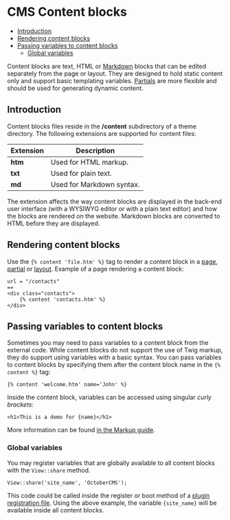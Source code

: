 # CMS Content blocks

- [Introduction](#introduction)
- [Rendering content blocks](#rendering-content-blocks)
- [Passing variables to content blocks](#content-variables)
    - [Global variables](#content-global-variables)

Content blocks are text, HTML or [Markdown](http://daringfireball.net/projects/markdown/syntax) blocks that can be edited separately from the page or layout. They are designed to hold static content only and support basic templating variables. [Partials](partials) are more flexible and should be used for generating dynamic content.

<a name="introduction"></a>
## Introduction

Content blocks files reside in the **/content** subdirectory of a theme directory. The following extensions are supported for content files:

Extension | Description
------------- | -------------
**htm** | Used for HTML markup.
**txt** | Used for plain text.
**md** | Used for Markdown syntax.

The extension affects the way content blocks are displayed in the back-end user interface (with a WYSIWYG editor or with a plain text editor) and how the blocks are rendered on the website. Markdown blocks are converted to HTML before they are displayed.

<a name="rendering-content-blocks"></a>
## Rendering content blocks

Use the `{% content 'file.htm' %}` tag to render a content block in a [page](pages), [partial](partials) or [layout](layouts). Example of a page rendering a content block:

    url = "/contacts"
    ==
    <div class="contacts">
        {% content 'contacts.htm' %}
    </div>

<a name="content-variables"></a>
## Passing variables to content blocks

Sometimes you may need to pass variables to a content block from the external code. While content blocks do not support the use of Twig markup, they do support using variables with a basic syntax. You can pass variables to content blocks by specifying them after the content block name in the `{% content %}` tag:

    {% content 'welcome.htm' name='John' %}

Inside the content block, variables can be accessed using singular *curly brackets*:

    <h1>This is a demo for {name}</h1>

More information can be found [in the Markup guide](../markup/tag-content).

<a name="content-global-variables"></a>
### Global variables

You may register variables that are globally available to all content blocks with the `View::share` method.

    View::share('site_name', 'OctoberCMS');

This code could be called inside the register or boot method of a [plugin registration file](../plugin/registration). Using the above example, the variable `{site_name}` will be available inside all content blocks.
